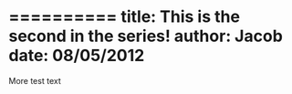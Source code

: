 ==========
title: This is the second in the series!
author: Jacob
date: 08/05/2012
==========

More test text

